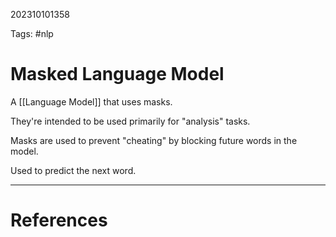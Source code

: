 202310101358

Tags: #nlp 

# Masked Language Model
A [[Language Model]] that uses masks.  

They're intended to be used primarily for "analysis" tasks.

Masks are used to prevent "cheating" by blocking future words in the model.

Used to predict the next word.

---
# References
